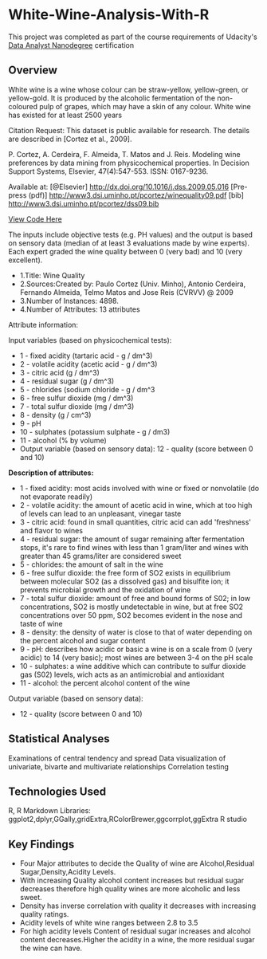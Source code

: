 # White-Wine-Analysis-With-R

This project was completed as part of the course requirements of Udacity's [Data Analyst Nanodegree](https://in.udacity.com/) certification

## Overview
White wine is a wine whose colour can be straw-yellow, yellow-green, or yellow-gold. It is produced by the alcoholic fermentation of the non-coloured pulp of grapes, which may have a skin of any colour. White wine has existed for at least 2500 years

Citation Request:
  This dataset is public available for research. The details are described in [Cortez et al., 2009]. 
  
P. Cortez, A. Cerdeira, F. Almeida, T. Matos and J. Reis. 
  Modeling wine preferences by data mining from physicochemical properties.
  In Decision Support Systems, Elsevier, 47(4):547-553. ISSN: 0167-9236.

Available at: [@Elsevier] http://dx.doi.org/10.1016/j.dss.2009.05.016
                [Pre-press (pdf)] http://www3.dsi.uminho.pt/pcortez/winequality09.pdf
                [bib] http://www3.dsi.uminho.pt/pcortez/dss09.bib
                
[View Code Here](https://github.com/pooja2512/DAND-Term-2_Project_White-Wine-Analysis-With-R/blob/master/whitewine_exploratory_analysis.rmd)
                
The inputs include objective tests (e.g. PH values) and the output is based on sensory data (median of at least 3 evaluations made by wine experts). Each expert graded the wine quality between 0 (very bad) and 10 (very excellent).

- 1.Title: Wine Quality 
- 2.Sources:Created by: Paulo Cortez (Univ. Minho), Antonio Cerdeira, Fernando Almeida, Telmo Matos and Jose Reis (CVRVV) @ 2009
- 3.Number of Instances: 4898. 
- 4.Number of Attributes: 13 attributes

Attribute information:

Input variables (based on physicochemical tests):

- 1 - fixed acidity (tartaric acid - g / dm^3)
- 2 - volatile acidity (acetic acid - g / dm^3)
- 3 - citric acid (g / dm^3)
- 4 - residual sugar (g / dm^3)
- 5 - chlorides (sodium chloride - g / dm^3
- 6 - free sulfur dioxide (mg / dm^3)
- 7 - total sulfur dioxide (mg / dm^3)
- 8 - density (g / cm^3)
- 9 - pH
- 10 - sulphates (potassium sulphate - g / dm3)
- 11 - alcohol (% by volume)
- Output variable (based on sensory data): 
   12 - quality (score between 0 and 10)

**Description of attributes:**

- 1 - fixed acidity: most acids involved with wine or fixed or nonvolatile (do not evaporate readily)
- 2 - volatile acidity: the amount of acetic acid in wine, which at too high of levels can lead to an unpleasant, vinegar taste
- 3 - citric acid: found in small quantities, citric acid can add 'freshness' and flavor to wines
- 4 - residual sugar: the amount of sugar remaining after fermentation stops, it's rare to find wines with less than 1 gram/liter and wines with greater than 45 grams/liter are considered sweet
- 5 - chlorides: the amount of salt in the wine
- 6 - free sulfur dioxide: the free form of SO2 exists in equilibrium between molecular SO2 (as a dissolved gas) and bisulfite ion; it prevents microbial growth and the oxidation of wine
- 7 - total sulfur dioxide: amount of free and bound forms of S02; in low concentrations, SO2 is mostly undetectable in wine, but at free SO2 concentrations over 50 ppm, SO2 becomes evident in the nose and taste of wine
- 8 - density: the density of water is close to that of water depending on the percent alcohol and sugar content
- 9 - pH: describes how acidic or basic a wine is on a scale from 0 (very acidic) to 14 (very basic); most wines are between 3-4 on the pH scale
- 10 - sulphates: a wine additive which can contribute to sulfur dioxide gas (S02) levels, wich acts as an antimicrobial and antioxidant
- 11 - alcohol: the percent alcohol content of the wine

Output variable (based on sensory data): 

- 12 - quality (score between 0 and 10)

## Statistical Analyses
Examinations of central tendency and spread
Data visualization of univariate, bivarte and multivariate relationships
Correlation testing

## Technologies Used
R, R Markdown
Libraries: ggplot2,dplyr,GGally,gridExtra,RColorBrewer,ggcorrplot,ggExtra
R studio

## Key Findings

- Four Major attributes to decide the Quality of wine are  Alcohol,Residual Sugar,Density,Acidity Levels.
- With increasing Quality alcohol content increases but residual sugar decreases therefore high quality wines are more alcoholic and less sweet.
- Density has inverse correlation with quality it decreases with increasing quality ratings.
- Acidity levels of white wine ranges between 2.8 to 3.5
- For high acidity levels Content of residual sugar increases and alcohol content decreases.Higher the acidity in a wine, the more residual sugar the wine can have.
